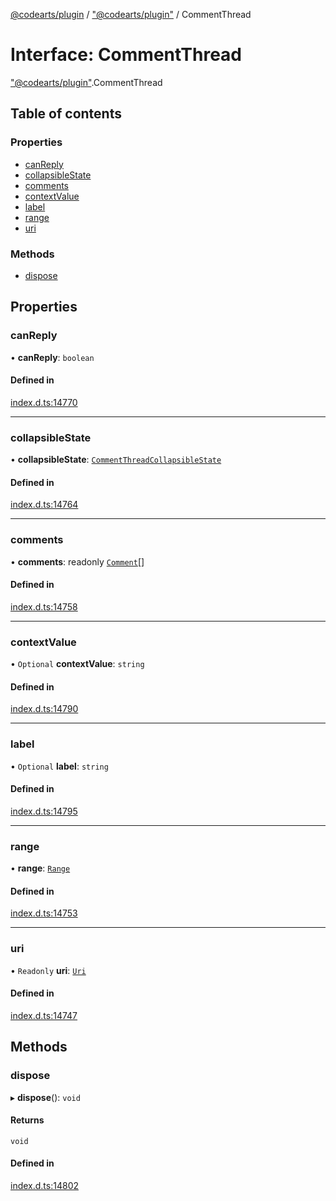 [@codearts/plugin](../README.md) / ["@codearts/plugin"](../modules/_codearts_plugin_.md) / CommentThread

# Interface: CommentThread

["@codearts/plugin"](../modules/_codearts_plugin_.md).CommentThread

## Table of contents

### Properties

- [canReply](codearts_plugin_.CommentThread.md#canreply)
- [collapsibleState](codearts_plugin_.CommentThread.md#collapsiblestate)
- [comments](codearts_plugin_.CommentThread.md#comments)
- [contextValue](codearts_plugin_.CommentThread.md#contextvalue)
- [label](codearts_plugin_.CommentThread.md#label)
- [range](codearts_plugin_.CommentThread.md#range)
- [uri](codearts_plugin_.CommentThread.md#uri)

### Methods

- [dispose](codearts_plugin_.CommentThread.md#dispose)

## Properties

### canReply

• **canReply**: `boolean`

#### Defined in

[index.d.ts:14770](https://github.com/huaweicloud/cloudide-plugin-api/blob/84e382d/index.d.ts#L14770)

___

### collapsibleState

• **collapsibleState**: [`CommentThreadCollapsibleState`](../enums/codearts_plugin_.CommentThreadCollapsibleState.md)

#### Defined in

[index.d.ts:14764](https://github.com/huaweicloud/cloudide-plugin-api/blob/84e382d/index.d.ts#L14764)

___

### comments

• **comments**: readonly [`Comment`](codearts_plugin_.Comment.md)[]

#### Defined in

[index.d.ts:14758](https://github.com/huaweicloud/cloudide-plugin-api/blob/84e382d/index.d.ts#L14758)

___

### contextValue

• `Optional` **contextValue**: `string`

#### Defined in

[index.d.ts:14790](https://github.com/huaweicloud/cloudide-plugin-api/blob/84e382d/index.d.ts#L14790)

___

### label

• `Optional` **label**: `string`

#### Defined in

[index.d.ts:14795](https://github.com/huaweicloud/cloudide-plugin-api/blob/84e382d/index.d.ts#L14795)

___

### range

• **range**: [`Range`](../classes/codearts_plugin_.Range.md)

#### Defined in

[index.d.ts:14753](https://github.com/huaweicloud/cloudide-plugin-api/blob/84e382d/index.d.ts#L14753)

___

### uri

• `Readonly` **uri**: [`Uri`](../classes/codearts_plugin_.Uri.md)

#### Defined in

[index.d.ts:14747](https://github.com/huaweicloud/cloudide-plugin-api/blob/84e382d/index.d.ts#L14747)

## Methods

### dispose

▸ **dispose**(): `void`

#### Returns

`void`

#### Defined in

[index.d.ts:14802](https://github.com/huaweicloud/cloudide-plugin-api/blob/84e382d/index.d.ts#L14802)
